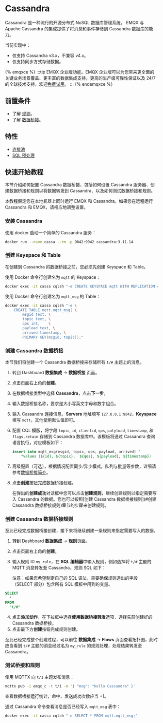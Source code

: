 # Cassandra

<!-- 提供一段简介，描述支数据桥接的基本工作方式、关键特性和价值，如果有局限性也应当在此处说明（如必须说明的版本限制、当前未解决的问题）。 -->

Cassandra 是一种流行的开源分布式 NoSQL 数据库管理系统。
EMQX 与 Apache Cassandra 的集成提供了将消息和事件存储到 Cassandra 数据库的能力。

当前实现中：
- 仅支持 Cassandra v3.x，不兼容 v4.x。
- 仅支持同步方式存储数据。

{% emqxce %}
:::tip
EMQX 企业版功能。EMQX 企业版可以为您带来更全面的关键业务场景覆盖、更丰富的数据集成支持，更高的生产级可靠性保证以及 24/7 的全球技术支持，欢迎[免费试用](https://www.emqx.com/zh/try?product=enterprise)。
:::
{% endemqxce %}

## 前置条件

<!-- 根据情况编写，包含必须的前置知识点、软件版本要求、需要预先创建/初始化的操作。 -->
- 了解 [规则](./rules.md)。
- 了解 [数据桥接](./data-bridges.md)。

<!-- 列举功能或性能方面的亮点，如支持批处理、支持异步模式、双向数据桥接，链接到对应的功能介绍章节。 -->

## 特性

- [连接池](./data-bridges.md)
- [SQL 预处理](./data-bridges.md)

<!--  Configuration parameters TODO 链接到配置手册对应配置章节。 -->

## 快速开始教程
<!-- 从安装测试所需步骤，如果有不同的用法增加章节介绍。 -->

本节介绍如何配置 Cassandra 数据桥接，包括如何设置 Cassandra 服务器、创建数据桥接和规则以将数据转发到 Cassandra、以及如何测试数据桥接和规则。

本教程假定您在本地机器上同时运行 EMQX 和 Cassandra。如果您在远程运行 Cassandra 和 EMQX，请相应地调整设置。

### 安装 Cassandra

使用 docker 启动一个简单的 Cassandra 服务：

```bash
docker run --name cassa --rm -p 9042:9042 cassandra:3.11.14
```

### 创建 Keyspace 和 Table

在创建到 Cassandra 的数据桥接之前，您必须先创建 Keyspace 和 Table。

使用 Docker 命令行创建名为 `mqtt` 的 Keyspace：

```bash
docker exec -it cassa cqlsh "-e CREATE KEYSPACE mqtt WITH REPLICATION = {'class': 'SimpleStrategy', 'replication_factor': 1}"
```

使用 Docker 命令行创建名为 `mqtt_msg` 的 Table：
```bash
docker exec -it cassa cqlsh "-e \
    CREATE TABLE mqtt.mqtt_msg( \
        msgid text, \
        topic text, \
        qos int,    \
        payload text, \
        arrived timestamp, \
        PRIMARY KEY(msgid, topic));"
```

### 创建 Cassandra 数据桥接

本节我们将创建一个 Cassandra 数据桥接来存储所有 `t/#` 主题上的消息。

1. 转到 Dashboard **数据集成** -> **数据桥接** 页面。

2. 点击页面右上角的**创建**。

3. 在数据桥接类型中选择 **Cassandra**，点击**下一步**。

4. 输入数据桥接名称，要求是大小写英文字母和数字组合。

5. 输入 Cassandra 连接信息，**Servers** 地址填写 `127.0.0.1:9042`，**Keyspace** 填写 `mqtt`，其他使用默认值即可。

6. 配置 CQL 模版，将字段 `topic`, `id`, `clientid`, `qos`, `palyload`, `timestamp`, 和 `flags.retain` 存储到 Cassandra 数据库中。该模板将通过 Cassandra 查询语言执行，对应模板如下：

   ```sql
   insert into mqtt_msg(msgid, topic, qos, payload, arrived) "
       "values (${id}, ${topic},  ${qos}, ${payload}, ${timestamp})
   ```

7. 高级配置（可选），根据情况配置同步/异步模式，队列与批量等参数，详细请参考[数据桥接简介](./data-bridges.md)。

8. 点击**创建**按钮完成数据桥接创建。

   在弹出的**创建成功**对话框中您可以点击**创建规则**，继续创建规则以指定需要写入 Cassandra 的数据。您也可以按照[创建 Cassandra 数据桥接规则](#创建 Cassandra 数据桥接规则)章节的步骤来创建规则。

### 创建 Cassandra 数据桥接规则

至此已经完成数据桥接创建，接下来将继续创建一条规则来指定需要写入的数据。

1. 转到 Dashboard **数据集成** -> **规则**页面。

2. 点击页面右上角的**创建**。

3. 输入规则 ID `my_rule`，在 **SQL 编辑器**中输入规则，例如选择将 `t/#` 主题的 MQTT 消息转发至 Cassandra，规则 SQL 如下：

   注意：如果您希望制定自己的 SQL 语法，需要确保规则选出的字段（SELECT 部分）包含所有 SQL 模板中用到的变量。

  ```sql
  SELECT 
    *
  FROM
    "t/#"
  ```

4. 点击**添加动作**，在下拉框中选择**使用数据桥接转发**选项，选择先前创建好的 Cassandra 数据桥接。
6. 点击最下方**创建**按钮完成规则创建。

至此已经完成整个创建过程，可以前往 **数据集成** -> **Flows** 页面查看拓扑图，此时应当看到 `t/#` 主题的消息经过名为 `my_rule` 的规则处理，处理结果转发至 Cassandra。

### 测试桥接和规则

使用 MQTTX 向 `t/1` 主题发布消息：

```bash
mqttx pub -i emqx_c -t t/1 -m '{ "msg": "Hello Cassandra" }'
```

查看数据桥接运行统计，命中、发送成功次数应当 +1。

通过 Cassandra 命令查看消息是否已经写入 `mqtt_msg` 表中：

```bash
docker exec -it cassa cqlsh "-e SELECT * FROM mqtt.mqtt_msg;"
```
